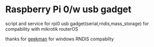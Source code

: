 # Raspberry Pi 0/w usb gadget

script and service for rpi0 usb gadget(serial,rndis,mass_storage) for compability with mikrotik routerOS

thanks for [geekman](https://gist.github.com/geekman/5bdb5abdc9ec6ac91d5646de0c0c60c4) for windows RNDIS compabilty
